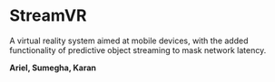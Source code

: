 # StreamVR
A virtual reality system aimed at mobile devices, with the added functionality of predictive object streaming to mask network latency.

**Ariel, Sumegha, Karan**
